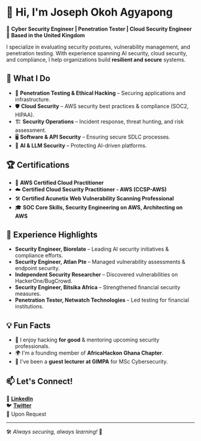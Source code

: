 # 👋 Hi, I'm Joseph Okoh Agyapong  

🔐 **Cyber Security Engineer | Penetration Tester | Cloud Security Engineer**  
📍 **Based in the United Kingdom**  

I specialize in evaluating security postures, vulnerability management, and penetration testing. With experience spanning AI security, cloud security, and compliance, I help organizations build **resilient and secure** systems.  

## 🚀 **What I Do**  
- 🔎 **Penetration Testing & Ethical Hacking** – Securing applications and infrastructure.  
- 🛡️ **Cloud Security** – AWS security best practices & compliance (SOC2, HIPAA).  
- 🏗️ **Security Operations** – Incident response, threat hunting, and risk assessment.  
- 🖥️ **Software & API Security** – Ensuring secure SDLC processes.  
- 🔬 **AI & LLM Security** – Protecting AI-driven platforms.  

## 🏆 **Certifications**  
- 🏅 **AWS Certified Cloud Practitioner**  
- ☁️ **Certified Cloud Security Practitioner - AWS (CCSP-AWS)**  
- 🛠️ **Certified Acunetix Web Vulnerability Scanning Professional**  
- 🎓 **SOC Core Skills, Security Engineering on AWS, Architecting on AWS**  

## 📜 **Experience Highlights**  
- **Security Engineer, Biorelate** – Leading AI security initiatives & compliance efforts.  
- **Security Engineer, Atlan Pte** – Managed vulnerability assessments & endpoint security.  
- **Independent Security Researcher** – Discovered vulnerabilities on HackerOne/BugCrowd.  
- **Security Engineer, Bitsika Africa** – Strengthened financial security measures.  
- **Penetration Tester, Netwatch Technologies** – Led testing for financial institutions.  

## 💡 **Fun Facts**  
- 🏹 I enjoy hacking **for good** & mentoring upcoming security professionals.  
- 🌍 I'm a founding member of **AfricaHackon Ghana Chapter**.  
- 🎤 I've been a **guest lecturer at GIMPA** for MSc Cybersecurity.  

## 📫 **Let's Connect!**  
💼 **[LinkedIn](https://www.linkedin.com/in/qw3rjo)**  
🐦 **[Twitter](https://twitter.com/qw3rjo/)**  
📧 Upon Request 

---

🛠️ *Always securing, always learning!* 🚀  
